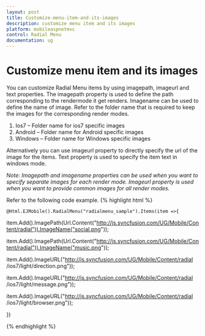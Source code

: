```yaml
---
layout: post
title: Customize-menu-item-and-its-images
description: customize menu item and its images
platform: mobileaspnetmvc
control: Radial Menu
documentation: ug
---
```


# Customize menu item and its images

You can customize Radial Menu items by using imagepath, imageurl and text properties. The imagepath property is used to define the path corresponding to the rendermode it get renders. Imagename can be used to define the name of image. Refer to the folder name that is required to keep the images for the corresponding render modes.

1. Ios7 – Folder name for ios7 specific images
2. Android – Folder name for Android specific images
3. Windows – Folder name for Windows specific images

Alternatively you can use imageurl property to directly specify the url of the image for the items. Text property is used to specify the item text in windows mode.

 _Note: Imagepath and imagename properties can be used when you want to specify separate images for each render mode. Imageurl property is used when you want to provide common images for all render modes._

Refer to the following code example.
{% highlight html %}

    @Html.EJMobile().RadialMenu("radialmenu_sample").Items(item =>{

item.Add().ImagePath(Url.Content("http://js.syncfusion.com/UG/Mobile/Content/radial")).ImageName("social.png"));    

item.Add().ImagePath(Url.Content("http://js.syncfusion.com/UG/Mobile/Content/radial")).ImageName("music.png"));

item.Add().ImageURL("http://js.syncfusion.com/UG/Mobile/Content/radial /ios7/light/direction.png"));

item.Add().ImageURL("http://js.syncfusion.com/UG/Mobile/Content/radial /ios7/light/message.png"));

item.Add().ImageURL("http://js.syncfusion.com/UG/Mobile/Content/radial /ios7/light/browser.png"));

})

<script>

    function click(e) {

        $("#radialmenu_sample").ejmRadialMenu("menuHide");

    }

</script>

{% endhighlight %}



